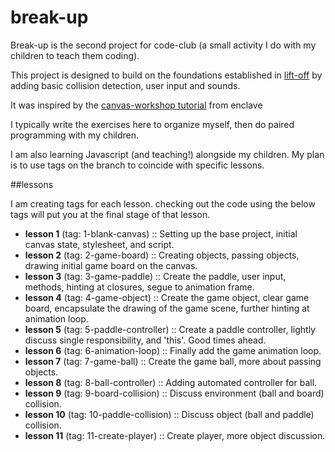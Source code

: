 # break-up

Break-up is the second project for code-club (a small activity I do with my children to teach them coding).

This project is designed to build on the foundations established in [lift-off](https://github.com/sonnyg/lift-off)
by adding basic collision detection, user input and sounds.

It was inspired by the [canvas-workshop tutorial](https://github.com/end3r/Gamedev-Canvas-workshop) from enclave

I typically write the exercises here to organize myself, then do paired programming with my children.

I am also learning Javascript (and teaching!) alongside my children. My plan is to use tags on the branch to coincide with specific lessons.

##lessons

I am creating tags for each lesson. checking out the code using the below tags will put you at the final stage of that lesson.

- **lesson 1** (tag: 1-blank-canvas) :: Setting up the base project, initial canvas state, stylesheet, and script.
- **lesson 2** (tag: 2-game-board) :: Creating objects, passing objects, drawing initial game board on the canvas.
- **lesson 3** (tag: 3-game-paddle) :: Create the paddle, user input, methods, hinting at closures, segue to animation frame.
- **lesson 4** (tag: 4-game-object) :: Create the game object, clear game board, encapsulate the drawing of the game scene, further hinting at animation loop.
- **lesson 5** (tag: 5-paddle-controller) :: Create a paddle controller, lightly discuss single responsibility, and 'this'. Good times ahead.
- **lesson 6** (tag: 6-animation-loop) :: Finally add the game animation loop.
- **lesson 7** (tag: 7-game-ball) :: Create the game ball, more about passing objects.
- **lesson 8** (tag: 8-ball-controller) :: Adding automated controller for ball.
- **lesson 9** (tag: 9-board-collision) :: Discuss environment (ball and board) collision.
- **lesson 10** (tag: 10-paddle-collision) :: Discuss object (ball and paddle) collision.
- **lesson 11** (tag: 11-create-player) :: Create player, more object discussion.

